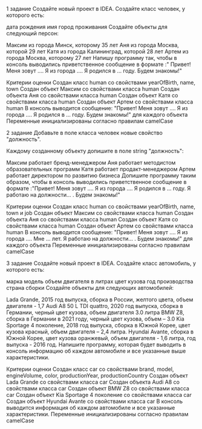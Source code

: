 1 задание
Создайте новый проект в IDEA. Создайте класс человек, у которого есть:

дата рождения
имя
город проживания
Создайте объекты для следующий персон:

Максим из города Минск, которому 35 лет
Аня из города Москва, которой 29 лет
Катя из города Калининград, которой 28 лет
Артем из города Москва, которому 27 лет
Напишу программу так, чтобы в консоль выводились приветственное сообщение в формате :" Привет! Меня зовут …. Я из города …. Я родился в … году. Будем знакомы!"

Критерии оценки
Создан класс human со свойствами yearOfBirth, name, town
Создан объект Максим со свойствами класса human
Создан объекта Аня со свойствами класса human
Создан объект Катя со свойствами класса human
Создан объект Артем со свойствами класса human
В консоль выводится сообщение: "Привет! Меня зовут …. Я из города …. Я родился в … году. Будем знакомы!" для каждого объекта
Переменные инициализированы согласно правилам camelCase


2 задание
Добавьте в поле класса человек новые свойство "должность".

Каждому созданному объекту допишите в поле string  "должность":

Максим работает бренд-менеджером
Аня работает методистом образовательных программ
Катя работает продакт-менеджером
Артем работает директором по развитию бизнеса
Допишите программу таким образом, чтобы в консоль выводились приветственное сообщение в формате :"Привет! Меня зовут …. Я из города …. Я родился в … году. Я работаю на должности… . Будем знакомы!"

Критерии оценки
Создан класс human со свойствами yearOfBirth, name, town и job
Создан объект Максим со свойствами класса human
Создан объекта Аня со свойствами класса human
Создан объект Катя со свойствами класса human
Создан объект Артем со свойствами класса human
В консоль выводится сообщение: "Привет! Меня зовут …. Я из города …. Мне … лет. Я работаю на должности… . Будем знакомы!" для каждого объекта
Переменные инициализированы согласно правилам camelCase


3 задание
Создайте новый проект в IDEA. Создайте класс автомобиль, у которого есть:

марка
модель
объем двигателя в литрах
цвет кузова
год производства
страна сборки
Создайте объекты для следующих автомобилей:

Lada Grande, 2015 год выпуска, сборка в России, желтого цвета, объем двигателя - 1,7
Audi A8 50 L TDI quattro, 2020 год выпуска, сборка в Германии, черный цвет кузова, объем двигателя 3.0 литра
BMW Z8, сборка в Германии в 2021 году, черный цвет кузова, объем – 3.0
Kia Sportage 4 поколение, 2018 год выпуска, сборка в Южной Корее, цвет кузова красный, объем двигателя – 2,4 литра.
Hyundai Avante, сборка в Южной Корее, цвет кузова оранжевый, объем двигателя - 1,6 литра, год выпуска - 2016 год.
Напишите программу, которая будет выводить в консоль информацию об каждом автомобиле и все указанные выше характеристики.

Критерии оценки
Создан класс car со свойствами brand, model, engineVolume, color, productionYear, productionCountry
Создан объект Lada Grande со свойствами класса car
Создан объекта Audi A8 со свойствами класса car
Создан объект BMW Z8 со свойствами класса car
Создан объект Kia Sportage 4 поколение со свойствами класса car
Создан объект Hyundai Avante со свойствами класса car
В консоль выводится информация об каждом автомобиле и все указанные характеристики.
Переменные инициализированы согласно правилам camelCase
 